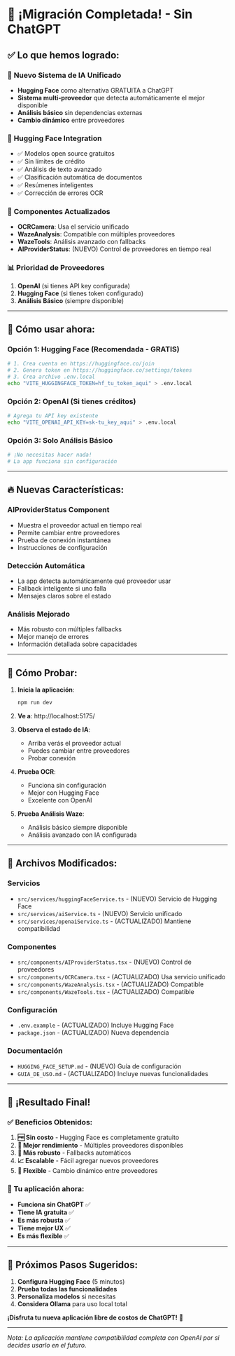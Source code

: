 # 🎉 ¡Migración Completada! - Sin ChatGPT

## ✅ **Lo que hemos logrado:**

### 🚀 **Nuevo Sistema de IA Unificado**

- **Hugging Face** como alternativa GRATUITA a ChatGPT
- **Sistema multi-proveedor** que detecta automáticamente el mejor disponible
- **Análisis básico** sin dependencias externas
- **Cambio dinámico** entre proveedores

### 🤗 **Hugging Face Integration**

- ✅ Modelos open source gratuitos
- ✅ Sin límites de crédito
- ✅ Análisis de texto avanzado
- ✅ Clasificación automática de documentos
- ✅ Resúmenes inteligentes
- ✅ Corrección de errores OCR

### 🔧 **Componentes Actualizados**

- **OCRCamera**: Usa el servicio unificado
- **WazeAnalysis**: Compatible con múltiples proveedores
- **WazeTools**: Análisis avanzado con fallbacks
- **AIProviderStatus**: (NUEVO) Control de proveedores en tiempo real

### 📊 **Prioridad de Proveedores**

1. **OpenAI** (si tienes API key configurada)
2. **Hugging Face** (si tienes token configurado)
3. **Análisis Básico** (siempre disponible)

---

## 🎯 **Cómo usar ahora:**

### **Opción 1: Hugging Face (Recomendada - GRATIS)**

```bash
# 1. Crea cuenta en https://huggingface.co/join
# 2. Genera token en https://huggingface.co/settings/tokens
# 3. Crea archivo .env.local
echo "VITE_HUGGINGFACE_TOKEN=hf_tu_token_aqui" > .env.local
```

### **Opción 2: OpenAI (Si tienes créditos)**

```bash
# Agrega tu API key existente
echo "VITE_OPENAI_API_KEY=sk-tu_key_aqui" > .env.local
```

### **Opción 3: Solo Análisis Básico**

```bash
# ¡No necesitas hacer nada!
# La app funciona sin configuración
```

---

## 🔥 **Nuevas Características:**

### **AIProviderStatus Component**

- Muestra el proveedor actual en tiempo real
- Permite cambiar entre proveedores
- Prueba de conexión instantánea
- Instrucciones de configuración

### **Detección Automática**

- La app detecta automáticamente qué proveedor usar
- Fallback inteligente si uno falla
- Mensajes claros sobre el estado

### **Análisis Mejorado**

- Más robusto con múltiples fallbacks
- Mejor manejo de errores
- Información detallada sobre capacidades

---

## 📱 **Cómo Probar:**

1. **Inicia la aplicación**:

   ```bash
   npm run dev
   ```

2. **Ve a**: http://localhost:5175/

3. **Observa el estado de IA**:

   - Arriba verás el proveedor actual
   - Puedes cambiar entre proveedores
   - Probar conexión

4. **Prueba OCR**:

   - Funciona sin configuración
   - Mejor con Hugging Face
   - Excelente con OpenAI

5. **Prueba Análisis Waze**:
   - Análisis básico siempre disponible
   - Análisis avanzado con IA configurada

---

## 🔧 **Archivos Modificados:**

### **Servicios**

- `src/services/huggingFaceService.ts` - (NUEVO) Servicio de Hugging Face
- `src/services/aiService.ts` - (NUEVO) Servicio unificado
- `src/services/openaiService.ts` - (ACTUALIZADO) Mantiene compatibilidad

### **Componentes**

- `src/components/AIProviderStatus.tsx` - (NUEVO) Control de proveedores
- `src/components/OCRCamera.tsx` - (ACTUALIZADO) Usa servicio unificado
- `src/components/WazeAnalysis.tsx` - (ACTUALIZADO) Compatible
- `src/components/WazeTools.tsx` - (ACTUALIZADO) Compatible

### **Configuración**

- `.env.example` - (ACTUALIZADO) Incluye Hugging Face
- `package.json` - (ACTUALIZADO) Nueva dependencia

### **Documentación**

- `HUGGING_FACE_SETUP.md` - (NUEVO) Guía de configuración
- `GUIA_DE_USO.md` - (ACTUALIZADO) Incluye nuevas funcionalidades

---

## 🎊 **¡Resultado Final!**

### **✅ Beneficios Obtenidos:**

1. **🆓 Sin costo** - Hugging Face es completamente gratuito
2. **🚀 Mejor rendimiento** - Múltiples proveedores disponibles
3. **🔧 Más robusto** - Fallbacks automáticos
4. **📈 Escalable** - Fácil agregar nuevos proveedores
5. **🎯 Flexible** - Cambio dinámico entre proveedores

### **🎉 Tu aplicación ahora:**

- **Funciona sin ChatGPT** ✅
- **Tiene IA gratuita** ✅
- **Es más robusta** ✅
- **Tiene mejor UX** ✅
- **Es más flexible** ✅

---

## 🚀 **Próximos Pasos Sugeridos:**

1. **Configura Hugging Face** (5 minutos)
2. **Prueba todas las funcionalidades**
3. **Personaliza modelos** si necesitas
4. **Considera Ollama** para uso local total

**¡Disfruta tu nueva aplicación libre de costos de ChatGPT!** 🎉

---

_Nota: La aplicación mantiene compatibilidad completa con OpenAI por si decides usarlo en el futuro._
